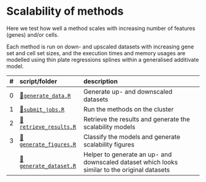 
# Scalability of methods

Here we test how well a method scales with increasing number of features
(genes) and/or cells.

Each method is run on down- and upscaled datasets with increasing gene
set and cell set sizes, and the execution times and memory usages are
modelled using thin plate regressions splines within a generalised
additivate
model.

| \# | script/folder                                 | description                                                                                   |
| :- | :-------------------------------------------- | :-------------------------------------------------------------------------------------------- |
| 0  | [📄`generate_data.R`](0-generate_data.R)       | Generate up- and downscaled datasets                                                          |
| 1  | [📄`submit_jobs.R`](1-submit_jobs.R)           | Run the methods on the cluster                                                                |
| 2  | [📄`retrieve_results.R`](2-retrieve_results.R) | Retrieve the results and generate the scalability models                                      |
| 3  | [📄`generate_figures.R`](3-generate_figures.R) | Classify the models and generate scalability figures                                          |
|    | [📄`generate_dataset.R`](generate_dataset.R)   | Helper to generate an up- and downscaled dataset which looks similar to the original datasets |
